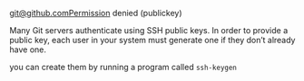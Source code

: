 git@github.comPermission denied (publickey)





Many Git servers authenticate using SSH public keys. In order to provide a public key, each user in your system must generate one if they don’t already have one. 

you can create them by running a program called `ssh-keygen`

